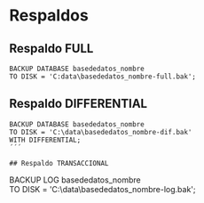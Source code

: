 # Respaldos  
## Respaldo FULL
```
BACKUP DATABASE basededatos_nombre  
TO DISK = 'C:data\basededatos_nombre-full.bak';
```
  
## Respaldo DIFFERENTIAL
```
BACKUP DATABASE basededatos_nombre  
TO DISK = 'C:\data\basededatos_nombre-dif.bak'  
WITH DIFFERENTIAL;
´´´
  
## Respaldo TRANSACCIONAL
```
BACKUP LOG basededatos_nombre  
TO DISK = 'C:\data\basededatos_nombre-log.bak';
```

